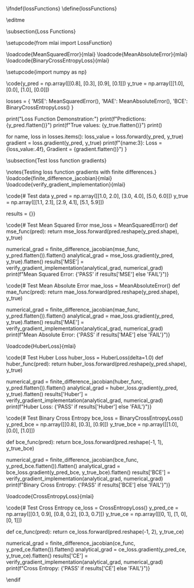 \ifndef{lossFunctions}
\define{lossFunctions}

\editme

\subsection{Loss Functions}

\setupcode{from mlai import LossFunction}

\loadcode{MeanSquaredError}{mlai}
\loadcode{MeanAbsoluteError}{mlai}
\loadcode{BinaryCrossEntropyLoss}{mlai}

\setupcode{import numpy as np}

\code{y_pred = np.array([[0.8], [0.3], [0.9], [0.1]])
y_true = np.array([[1.0], [0.0], [1.0], [0.0]])

losses = {
    'MSE': MeanSquaredError(),
    'MAE': MeanAbsoluteError(),
    'BCE': BinaryCrossEntropyLoss()
}

print("Loss Function Demonstration:")
print(f"Predictions: {y_pred.flatten()}")
print(f"True values: {y_true.flatten()}")
print()

for name, loss in losses.items():
    loss_value = loss.forward(y_pred, y_true)
    gradient = loss.gradient(y_pred, y_true)
    print(f"{name:3}: Loss = {loss_value:.4f}, Gradient = {gradient.flatten()}")
}


\subsection{Test loss function gradients}

\notes{Testing loss function gradients with finite differences.}
\loadcode{finite_difference_jacobian}{mlai}
\loadcode{verify_gradient_implementation}{mlai}


\code{# Test data
y_pred = np.array([[1.0, 2.0], [3.0, 4.0], [5.0, 6.0]])
y_true = np.array([[1.1, 2.1], [2.9, 4.1], [5.1, 5.9]])

results = {}}

\code{# Test Mean Squared Error
mse_loss = MeanSquaredError()
def mse_func(pred):
	return mse_loss.forward(pred.reshape(y_pred.shape), y_true)

numerical_grad = finite_difference_jacobian(mse_func, y_pred.flatten()).flatten()
analytical_grad = mse_loss.gradient(y_pred, y_true).flatten()
results['MSE'] = verify_gradient_implementation(analytical_grad, numerical_grad)
print(f"Mean Squared Error: {'PASS' if results['MSE'] else 'FAIL'}")}
    
\code{# Test Mean Absolute Error
mae_loss = MeanAbsoluteError()
def mae_func(pred):
	return mae_loss.forward(pred.reshape(y_pred.shape), y_true)

numerical_grad = finite_difference_jacobian(mae_func, y_pred.flatten()).flatten()
analytical_grad = mae_loss.gradient(y_pred, y_true).flatten()
results['MAE'] = verify_gradient_implementation(analytical_grad, numerical_grad)
print(f"Mean Absolute Error: {'PASS' if results['MAE'] else 'FAIL'}")}

\loadcode{HuberLoss}{mlai}

\code{# Test Huber Loss
huber_loss = HuberLoss(delta=1.0)
def huber_func(pred):
	return huber_loss.forward(pred.reshape(y_pred.shape), y_true)

numerical_grad = finite_difference_jacobian(huber_func, y_pred.flatten()).flatten()
analytical_grad = huber_loss.gradient(y_pred, y_true).flatten()
results['Huber'] = verify_gradient_implementation(analytical_grad, numerical_grad)
print(f"Huber Loss: {'PASS' if results['Huber'] else 'FAIL'}")}
    
\code{# Test Binary Cross Entropy
bce_loss = BinaryCrossEntropyLoss()
y_pred_bce = np.array([[0.8], [0.3], [0.9]])
y_true_bce = np.array([[1.0], [0.0], [1.0]])

def bce_func(pred):
	return bce_loss.forward(pred.reshape(-1, 1), y_true_bce)

numerical_grad = finite_difference_jacobian(bce_func, y_pred_bce.flatten()).flatten()
analytical_grad = bce_loss.gradient(y_pred_bce, y_true_bce).flatten()
results['BCE'] = verify_gradient_implementation(analytical_grad, numerical_grad)
print(f"Binary Cross Entropy: {'PASS' if results['BCE'] else 'FAIL'}")}

\loadcode{CrossEntropyLoss}{mlai}

\code{# Test Cross Entropy
ce_loss = CrossEntropyLoss()
y_pred_ce = np.array([[0.1, 0.9], [0.8, 0.2], [0.3, 0.7]])
y_true_ce = np.array([[0, 1], [1, 0], [0, 1]])

def ce_func(pred):
	return ce_loss.forward(pred.reshape(-1, 2), y_true_ce)

numerical_grad = finite_difference_jacobian(ce_func, y_pred_ce.flatten()).flatten()
analytical_grad = ce_loss.gradient(y_pred_ce, y_true_ce).flatten()
results['CE'] = verify_gradient_implementation(analytical_grad, numerical_grad)
print(f"Cross Entropy: {'PASS' if results['CE'] else 'FAIL'}")}


\endif
